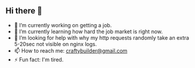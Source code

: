 ## Hi there 👋
- 🔭 I’m currently working on getting a job.
- 🌱 I’m currently learning how hard the job market is right now.
- 🤔 I’m looking for help with why my http requests randomly take an extra 5-20sec not visible on nginx logs.
- 📫 How to reach me: craftybuilder@gmail.com 
- ⚡ Fun fact: I'm tired.




<!--
**KraftyB/KraftyB** is a ✨ _special_ ✨ repository because its `README.md` (this file) appears on your GitHub profile.

Here are some ideas to get you started:

- 🔭 I’m currently working on ...
- 🌱 I’m currently learning ...
- 👯 I’m looking to collaborate on ...
- 🤔 I’m looking for help with ...
- 💬 Ask me about ...
- 📫 How to reach me: ...
- 😄 Pronouns: ...
- ⚡ Fun fact: ...
-->
